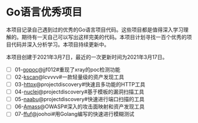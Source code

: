 # Go语言优秀项目
本项目记录自己遇到过的优秀的Go语言项目代码。这些项目都是值得深入学习理解的。期待有一天自己可以写出这样完美的代码。本项目计划寻找一百个优秀的项目代码并深入分析学习。本项目持续更新中。

本项目创建于2021年3月7日，最近的一次更新时间为2021年3月17日。

- [ ] 01-[gopoc](https://github.com/jjf012/gopoc)@jjf012#重现了xray的poc检测功能
- [ ] 02-[kscan](https://github.com/lcvvvv/kscan)@lcvvvv#一款轻量级的资产发现工具
- [ ] 03-[httpx](https://github.com/projectdiscovery/httpx)@projectdiscovery#快速且多功能的HTTP工具
- [ ] 04-[nuclei](https://github.com/projectdiscovery/nuclei)@projectdiscovery#基于模板的漏洞扫描工具
- [ ] 05-[naabu](https://github.com/projectdiscovery/naabu)@projectdiscovery#快速进行端口扫描的工具
- [ ] 06-[Amass](https://github.com/OWASP/Amass)@OWASP#深入的攻击面映射和资产发现工具
- [ ] 07-[ffuf](https://github.com/ffuf/ffuf)@joohoi#用Golang编写的快速进行模糊测试
